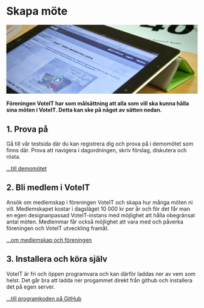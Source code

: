 # Skapa möte

![VoteIT på surfplattan](../assets/start-meeting.png)

**Föreningen VoteIT har som målsättning att alla som vill ska kunna hålla sina möten i VoteIT. Detta kan ske på något av sätten nedan.**

## 1. Prova på
Gå till vår testsida där du kan registrera dig och prova på i demomötet som finns där. Prova att navigera i dagordningen, skriv förslag, diskutera och rösta.

[...till demomötet](https://mote.voteit.se/)

## 2. Bli medlem i VoteIT
Ansök om medlemskap i föreningen VoteIT och skapa hur många möten ni vill. Medlemskapet kostar i dagsläget 10 000 kr per år och för det får man en egen designanpassad VoteIT-instans med möjlighet att hålla obegränsat antal möten. Medlemmar får också möjlighet att vara med och påverka föreningen och VoteIT utveckling framåt.

[...om medlemskap och föreningen](/om-voteit/)

## 3. Installera och köra själv
VoteIT är fri och öppen programvara och kan därför laddas ner av vem som helst. Det går bra att ladda ner progammet direkt från github och installera det på egen server.

[...till programkoden på GitHub](https://github.com/VoteIT)